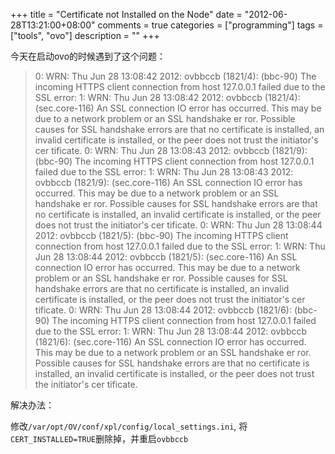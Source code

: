 +++
title = "Certificate not Installed on the Node"
date = "2012-06-28T13:21:00+08:00"
comments = true
categories = ["programming"]
tags = ["tools", "ovo"]
description = ""
+++


今天在启动ovo的时候遇到了这个问题：

> 0: WRN: Thu Jun 28 13:08:42 2012: ovbbccb (1821/4): (bbc-90) The incoming HTTPS client connection from host 127.0.0.1 failed due to the SSL error:
> 1: WRN: Thu Jun 28 13:08:42 2012: ovbbccb (1821/4): (sec.core-116) An SSL connection IO error has occurred. This may be due to a network problem or an SSL handshake er
> ror. Possible causes for SSL handshake errors are that no certificate is installed, an invalid certificate is installed, or the peer does not trust the initiator's cer
> tificate.
> 0: WRN: Thu Jun 28 13:08:43 2012: ovbbccb (1821/9): (bbc-90) The incoming HTTPS client connection from host 127.0.0.1 failed due to the SSL error:
> 1: WRN: Thu Jun 28 13:08:43 2012: ovbbccb (1821/9): (sec.core-116) An SSL connection IO error has occurred. This may be due to a network problem or an SSL handshake er
> ror. Possible causes for SSL handshake errors are that no certificate is installed, an invalid certificate is installed, or the peer does not trust the initiator's cer
> tificate.
> 0: WRN: Thu Jun 28 13:08:44 2012: ovbbccb (1821/5): (bbc-90) The incoming HTTPS client connection from host 127.0.0.1 failed due to the SSL error:
> 1: WRN: Thu Jun 28 13:08:44 2012: ovbbccb (1821/5): (sec.core-116) An SSL connection IO error has occurred. This may be due to a network problem or an SSL handshake er
> ror. Possible causes for SSL handshake errors are that no certificate is installed, an invalid certificate is installed, or the peer does not trust the initiator's cer
> tificate.
> 0: WRN: Thu Jun 28 13:08:44 2012: ovbbccb (1821/6): (bbc-90) The incoming HTTPS client connection from host 127.0.0.1 failed due to the SSL error:
> 1: WRN: Thu Jun 28 13:08:44 2012: ovbbccb (1821/6): (sec.core-116) An SSL connection IO error has occurred. This may be due to a network problem or an SSL handshake er
> ror. Possible causes for SSL handshake errors are that no certificate is installed, an invalid certificate is installed, or the peer does not trust the initiator's cer
> tificate.

<!--more-->

解决办法：

修改`/var/opt/OV/conf/xpl/config/local_settings.ini`, 将`CERT_INSTALLED=TRUE`删除掉，并重启`ovbbccb`


